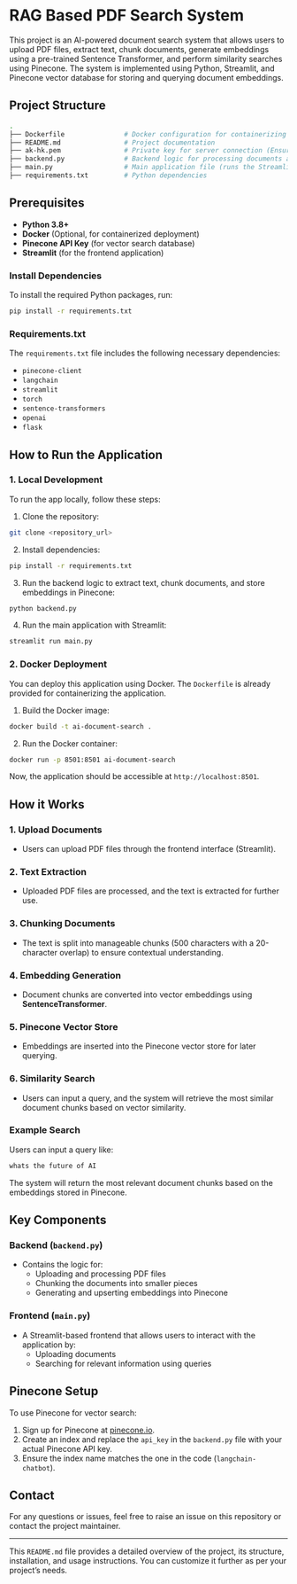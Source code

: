 # RAG Based PDF Search System

This project is an AI-powered document search system that allows users to upload PDF files, extract text, chunk documents, generate embeddings using a pre-trained Sentence Transformer, and perform similarity searches using Pinecone. The system is implemented using Python, Streamlit, and Pinecone vector database for storing and querying document embeddings.

## Project Structure

```bash
.
├── Dockerfile               # Docker configuration for containerizing the application
├── README.md                # Project documentation
├── ak-hk.pem                # Private key for server connection (Ensure this is kept secure)
├── backend.py               # Backend logic for processing documents and performing search
├── main.py                  # Main application file (runs the Streamlit app)
├── requirements.txt         # Python dependencies
```

## Prerequisites

- **Python 3.8+**
- **Docker** (Optional, for containerized deployment)
- **Pinecone API Key** (for vector search database)
- **Streamlit** (for the frontend application)

### Install Dependencies

To install the required Python packages, run:

```bash
pip install -r requirements.txt
```

### Requirements.txt

The `requirements.txt` file includes the following necessary dependencies:

- `pinecone-client`
- `langchain`
- `streamlit`
- `torch`
- `sentence-transformers`
- `openai`
- `flask`

## How to Run the Application

### 1. Local Development

To run the app locally, follow these steps:

1. Clone the repository:

```bash
git clone <repository_url>
```

2. Install dependencies:

```bash
pip install -r requirements.txt
```

3. Run the backend logic to extract text, chunk documents, and store embeddings in Pinecone:

```bash
python backend.py
```

4. Run the main application with Streamlit:

```bash
streamlit run main.py
```

### 2. Docker Deployment

You can deploy this application using Docker. The `Dockerfile` is already provided for containerizing the application.

1. Build the Docker image:

```bash
docker build -t ai-document-search .
```

2. Run the Docker container:

```bash
docker run -p 8501:8501 ai-document-search
```

Now, the application should be accessible at `http://localhost:8501`.

## How it Works

### 1. Upload Documents

- Users can upload PDF files through the frontend interface (Streamlit).
  
### 2. Text Extraction

- Uploaded PDF files are processed, and the text is extracted for further use.
  
### 3. Chunking Documents

- The text is split into manageable chunks (500 characters with a 20-character overlap) to ensure contextual understanding.

### 4. Embedding Generation

- Document chunks are converted into vector embeddings using **SentenceTransformer**.
  
### 5. Pinecone Vector Store

- Embeddings are inserted into the Pinecone vector store for later querying.

### 6. Similarity Search

- Users can input a query, and the system will retrieve the most similar document chunks based on vector similarity.

### Example Search

Users can input a query like:

```bash
whats the future of AI
```

The system will return the most relevant document chunks based on the embeddings stored in Pinecone.

## Key Components

### Backend (`backend.py`)

- Contains the logic for:
  - Uploading and processing PDF files
  - Chunking the documents into smaller pieces
  - Generating and upserting embeddings into Pinecone

### Frontend (`main.py`)

- A Streamlit-based frontend that allows users to interact with the application by:
  - Uploading documents
  - Searching for relevant information using queries

## Pinecone Setup

To use Pinecone for vector search:

1. Sign up for Pinecone at [pinecone.io](https://pinecone.io).
2. Create an index and replace the `api_key` in the `backend.py` file with your actual Pinecone API key.
3. Ensure the index name matches the one in the code (`langchain-chatbot`).
## Contact

For any questions or issues, feel free to raise an issue on this repository or contact the project maintainer.

---

This `README.md` file provides a detailed overview of the project, its structure, installation, and usage instructions. You can customize it further as per your project’s needs.
